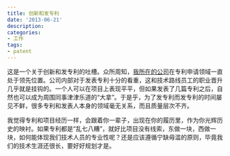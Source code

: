 ```yaml
---
title: 创新和发专利
date: '2013-06-21'
description:
categories:
- 工作
tags:
- patent
---
```


这是一个关于创新和发专利的吐槽。众所周知，<a href="http://www.ibm.com" target="_blank">我所在的公司</a>在专利申请领域一直处于领先位置。公司内部对于发表专利十分的看重，这和技术路线员工的职业晋升几乎就是挂钩的。一个人可以在项目上表现平平，但如果发表了几篇专利之后，自然也可以成为周围同事津津乐道的“大拿”。于是乎，为了发专利而发专利的时间屡见不鲜，很多专利和发表人本身的领域毫无关系，而且质量层次不齐。

我觉得专利和项目经历一样，会跟着你一辈子，出现在你的履历里，作为你光辉历史的映衬。如果专利都是“乱七八糟”，就好比项目没有线索，东做一块，西做一块，如何能体现我们技术人员的专业性呢？还是应该遵循宁缺毋滥的原则，毕竟我们的技术生涯还很长，要好好规划才是。
